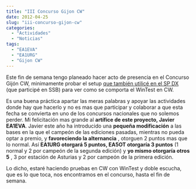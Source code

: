 ```yaml
---
title: "III Concurso Gijon CW"
date: 2012-04-25
slug: "iii-concurso-gijon-cw"
categories:
  - "Actividades"
  - "Noticias"
tags:
  - "EA1EVA"
  - "EA1URG"
  - "Gijon CW"
---
```


Este fin de semana tengo planeado hacer acto de presencia en el Concurso Gijón CW, minimamente probar el setup [que también utilicé en el SP DX](http://eb1tr.info/2012/04/sp-dx-y-testeo-de-wintest/) (que participé en SSB) para ver como se comporta el WinTest en CW.

Es una buena práctica apartar las meras palabras y apoyar las actividades donde hay que hacerlo y no es mas que participar y colaborar a que esta fecha se convierta en uno de los concursos nacionales que no solemos perder. Mi felicitación mas grande al **artífice de este proyecto, Javier EA1EVA**. Javier este año ha introducido una **pequeña modificación** a las bases en la que el campeón de las ediciones pasadas, mientras no pueda optar a premio, y **favoreciendo la alternancia** , otorguen 2 puntos mas que lo normal. Así **EA1URG otorgará 5 puntos, EA5OT otorgaría 3 puntos** (1 normal y 2 por campeón de la segunda edición) y **yo mismo otorgaría otros 5** , 3 por estación de Asturias y 2 por campeón de la primera edición.

Lo dicho, estaré haciendo pruebas en CW con WinTest y doble escucha, que es lo que toca, nos encontramos en el concurso, hasta el fin de semana.
